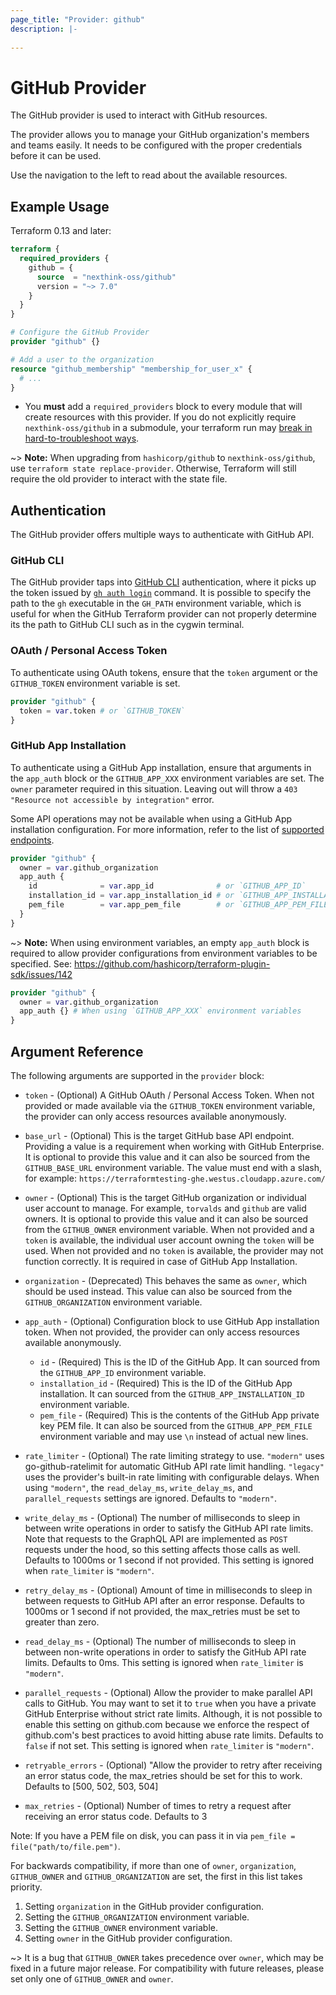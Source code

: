 ```yaml
---
page_title: "Provider: github"
description: |-
  
---
```


# GitHub Provider

The GitHub provider is used to interact with GitHub resources.

The provider allows you to manage your GitHub organization's members and teams easily. It needs to be configured with the proper credentials before it can be used.

Use the navigation to the left to read about the available resources.

## Example Usage

Terraform 0.13 and later:

```terraform
terraform {
  required_providers {
    github = {
      source  = "nexthink-oss/github"
      version = "~> 7.0"
    }
  }
}

# Configure the GitHub Provider
provider "github" {}

# Add a user to the organization
resource "github_membership" "membership_for_user_x" {
  # ...
}
```

- You **must** add a `required_providers` block to every module that will create resources with this provider. If you do not explicitly require `nexthink-oss/github` in a submodule, your terraform run may [break in hard-to-troubleshoot ways](https://github.com/integrations/terraform-provider-github/issues/876#issuecomment-1303790559).

~> **Note:** When upgrading from `hashicorp/github` to `nexthink-oss/github`, use `terraform state replace-provider`. Otherwise, Terraform will still require the old provider to interact with the state file.

## Authentication

The GitHub provider offers multiple ways to authenticate with GitHub API.

### GitHub CLI

The GitHub provider taps into [GitHub CLI](https://cli.github.com/) authentication, where it picks up the token issued by [`gh auth login`](https://cli.github.com/manual/gh_auth_login) command. It is possible to specify the path to the `gh` executable in the `GH_PATH` environment variable, which is useful for when the GitHub Terraform provider can not properly determine its the path to GitHub CLI such as in the cygwin terminal.

### OAuth / Personal Access Token

To authenticate using OAuth tokens, ensure that the `token` argument or the `GITHUB_TOKEN` environment variable is set.

```terraform
provider "github" {
  token = var.token # or `GITHUB_TOKEN`
}
```

### GitHub App Installation

To authenticate using a GitHub App installation, ensure that arguments in the `app_auth` block or the `GITHUB_APP_XXX` environment variables are set. The `owner` parameter required in this situation. Leaving out will throw a `403 "Resource not accessible by integration"` error.

Some API operations may not be available when using a GitHub App installation configuration. For more information, refer to the list of [supported endpoints](https://docs.github.com/en/rest/overview/endpoints-available-for-github-apps).

```terraform
provider "github" {
  owner = var.github_organization
  app_auth {
    id              = var.app_id              # or `GITHUB_APP_ID`
    installation_id = var.app_installation_id # or `GITHUB_APP_INSTALLATION_ID`
    pem_file        = var.app_pem_file        # or `GITHUB_APP_PEM_FILE`
  }
}
```

~> **Note:** When using environment variables, an empty `app_auth` block is required to allow provider configurations from environment variables to be specified. See: https://github.com/hashicorp/terraform-plugin-sdk/issues/142

```terraform
provider "github" {
  owner = var.github_organization
  app_auth {} # When using `GITHUB_APP_XXX` environment variables
}
```

## Argument Reference

The following arguments are supported in the `provider` block:

* `token` - (Optional) A GitHub OAuth / Personal Access Token. When not provided or made available via the `GITHUB_TOKEN` environment variable, the provider can only access resources available anonymously.

* `base_url` - (Optional) This is the target GitHub base API endpoint. Providing a value is a requirement when working with GitHub Enterprise. It is optional to provide this value and it can also be sourced from the `GITHUB_BASE_URL` environment variable. The value must end with a slash, for example: `https://terraformtesting-ghe.westus.cloudapp.azure.com/`

* `owner` - (Optional) This is the target GitHub organization or individual user account to manage. For example, `torvalds` and `github` are valid owners. It is optional to provide this value and it can also be sourced from the `GITHUB_OWNER` environment variable. When not provided and a `token` is available, the individual user account owning the `token` will be used. When not provided and no `token` is available, the provider may not function correctly. It is required in case of GitHub App Installation.

* `organization` - (Deprecated) This behaves the same as `owner`, which should be used instead. This value can also be sourced from the `GITHUB_ORGANIZATION` environment variable.

* `app_auth` - (Optional) Configuration block to use GitHub App installation token. When not provided, the provider can only access resources available anonymously.
  * `id` - (Required) This is the ID of the GitHub App. It can sourced from the `GITHUB_APP_ID` environment variable.
  * `installation_id` - (Required) This is the ID of the GitHub App installation. It can sourced from the `GITHUB_APP_INSTALLATION_ID` environment variable.
  * `pem_file` - (Required) This is the contents of the GitHub App private key PEM file. It can also be sourced from the `GITHUB_APP_PEM_FILE` environment variable and may use `\n` instead of actual new lines.

* `rate_limiter` - (Optional) The rate limiting strategy to use. `"modern"` uses go-github-ratelimit for automatic GitHub API rate limit handling. `"legacy"` uses the provider's built-in rate limiting with configurable delays. When using `"modern"`, the `read_delay_ms`, `write_delay_ms`, and `parallel_requests` settings are ignored. Defaults to `"modern"`.

* `write_delay_ms` - (Optional) The number of milliseconds to sleep in between write operations in order to satisfy the GitHub API rate limits. Note that requests to the GraphQL API are implemented as `POST` requests under the hood, so this setting affects those calls as well. Defaults to 1000ms or 1 second if not provided. This setting is ignored when `rate_limiter` is `"modern"`.

* `retry_delay_ms` - (Optional) Amount of time in milliseconds to sleep in between requests to GitHub API after an error response. Defaults to 1000ms or 1 second if not provided, the max_retries must be set to greater than zero.

* `read_delay_ms` - (Optional) The number of milliseconds to sleep in between non-write operations in order to satisfy the GitHub API rate limits. Defaults to 0ms. This setting is ignored when `rate_limiter` is `"modern"`.

* `parallel_requests` - (Optional) Allow the provider to make parallel API calls to GitHub. You may want to set it to `true` when you have a private GitHub Enterprise without strict rate limits. Although, it is not possible to enable this setting on github.com because we enforce the respect of github.com's best practices to avoid hitting abuse rate limits. Defaults to `false` if not set. This setting is ignored when `rate_limiter` is `"modern"`.

* `retryable_errors` - (Optional) "Allow the provider to retry after receiving an error status code, the max_retries should be set for this to work. Defaults to [500, 502, 503, 504]

* `max_retries` - (Optional) Number of times to retry a request after receiving an error status code. Defaults to 3

Note: If you have a PEM file on disk, you can pass it in via `pem_file = file("path/to/file.pem")`.

For backwards compatibility, if more than one of `owner`, `organization`, `GITHUB_OWNER` and `GITHUB_ORGANIZATION` are set, the first in this list takes priority.

1. Setting `organization` in the GitHub provider configuration.
2. Setting the `GITHUB_ORGANIZATION` environment variable.
3. Setting the `GITHUB_OWNER` environment variable.
4. Setting `owner` in the GitHub provider configuration.

~> It is a bug that `GITHUB_OWNER` takes precedence over `owner`, which may be fixed in a future major release. For compatibility with future releases, please set only one of `GITHUB_OWNER` and `owner`.
